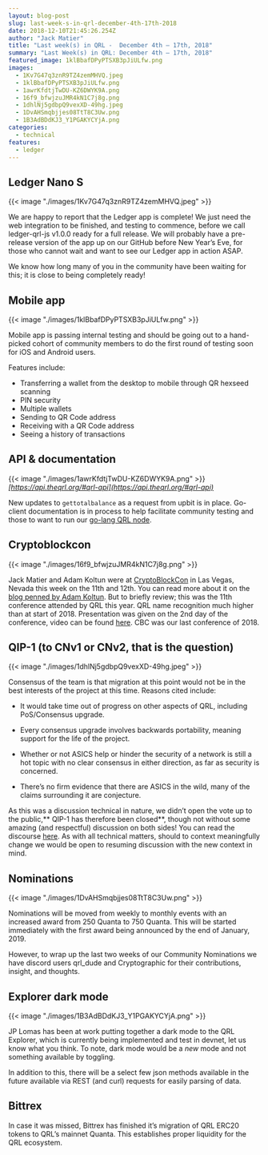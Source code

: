 ```yaml
---
layout: blog-post
slug: last-week-s-in-qrl-december-4th-17th-2018
date: 2018-12-10T21:45:26.254Z
author: "Jack Matier"
title: "Last week(s) in QRL -  December 4th — 17th, 2018"
summary: "Last Week(s) in QRL: December 4th — 17th, 2018"
featured_image: 1klBbafDPyPTSXB3pJiULfw.png
images:
  - 1Kv7G47q3znR9TZ4zemMHVQ.jpeg
  - 1klBbafDPyPTSXB3pJiULfw.png
  - 1awrKfdtjTwDU-KZ6DWYK9A.png
  - 16f9_bfwjzuJMR4kN1C7j8g.png
  - 1dhlNj5gdbpQ9vexXD-49hg.jpeg
  - 1DvAHSmqbjjes08TtT8C3Uw.png
  - 1B3AdBDdKJ3_Y1PGAKYCYjA.png
categories:
  - technical 
features:
  - ledger
---
```


## Ledger Nano S

{{< image "./images/1Kv7G47q3znR9TZ4zemMHVQ.jpeg" >}}

We are happy to report that the Ledger app is complete! We just need the web integration to be finished, and testing to commence, before we call ledger-qrl-js v1.0.0 ready for a full release. We will probably have a pre-release version of the app up on our GitHub before New Year’s Eve, for those who cannot wait and want to see our Ledger app in action ASAP.

We know how long many of you in the community have been waiting for this; it is close to being completely ready!

## Mobile app

{{< image "./images/1klBbafDPyPTSXB3pJiULfw.png" >}}

Mobile app is passing internal testing and should be going out to a hand-picked cohort of community members to do the first round of testing soon for iOS and Android users.

Features include:

* Transferring a wallet from the desktop to mobile through QR hexseed scanning
* PIN security
* Multiple wallets
* Sending to QR Code address
* Receiving with a QR Code address
* Seeing a history of transactions

## API & documentation

{{< image "./images/1awrKfdtjTwDU-KZ6DWYK9A.png" >}}*[https://api.theqrl.org/#qrl-api](https://api.theqrl.org/#qrl-api)*

New updates to `gettotalbalance` as a request from upbit is in place. Go-client documentation is in process to help facilitate community testing and those to want to run our [go-lang QRL node](https://github.com/theQRL/go-qrl).

## Cryptoblockcon

{{< image "./images/16f9_bfwjzuJMR4kN1C7j8g.png" >}}

Jack Matier and Adam Koltun were at [CryptoBlockCon](https://www.cryptoblockcon.com/) in Las Vegas, Nevada this week on the 11th and 12th. You can read more about it on the [blog penned by Adam Koltun](/blog/crypto-block-conference-this-week). But to briefly review; this was the 11th conference attended by QRL this year. QRL name recognition much higher than at start of 2018. Presentation was given on the 2nd day of the conference, video can be found [here](https://youtu.be/G7K5REE152w). CBC was our last conference of 2018.

## QIP-1 (to CNv1 or CNv2, that is the question)

{{< image "./images/1dhlNj5gdbpQ9vexXD-49hg.jpeg" >}}

Consensus of the team is that migration at this point would not be in the best interests of the project at this time. Reasons cited include:

* It would take time out of progress on other aspects of QRL, including PoS/Consensus upgrade.

* Every consensus upgrade involves backwards portability, meaning support for the life of the project.

* Whether or not ASICS help or hinder the security of a network is still a hot topic with no clear consensus in either direction, as far as security is concerned.

* There’s no firm evidence that there are ASICS in the wild, many of the claims surrounding it are conjecture.

As this was a discussion technical in nature, we didn’t open the vote up to the public,** QIP-1 has therefore been closed**, though not without some amazing (and respectful) discussion on both sides! You can read the discourse [here](https://github.com/theQRL/qips/pull/2). As with all technical matters, should to context meaningfully change we would be open to resuming discussion with the new context in mind.

## Nominations

{{< image "./images/1DvAHSmqbjjes08TtT8C3Uw.png" >}}

Nominations will be moved from weekly to monthly events with an increased award from 250 Quanta to 750 Quanta. This will be started immediately with the first award being announced by the end of January, 2019.

However, to wrap up the last two weeks of our Community Nominations we have discord users qrl_dude and Cryptographic for their contributions, insight, and thoughts.

## Explorer dark mode

{{< image "./images/1B3AdBDdKJ3_Y1PGAKYCYjA.png" >}}

JP Lomas has been at work putting together a dark mode to the QRL Explorer, which is currently being implemented and test in devnet, let us know what you think. To note, dark mode would be a *new* mode and not something available by toggling.

In addition to this, there will be a select few json methods available in the future available via REST (and curl) requests for easily parsing of data.

## **Bittrex**

In case it was missed, Bittrex has finished it’s migration of QRL ERC20 tokens to QRL’s mainnet Quanta. This establishes proper liquidity for the QRL ecosystem.